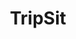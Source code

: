 ---
title: TripSit
crosslinks:
- LSD
- researchchemicals
- me_irl
- drugscirclejerk
- pillhead
- murderhomelesspeople
- 1P_LSD
- dpdr
- DrugsOver30
- Drugs
- DarkNetMarkets
---